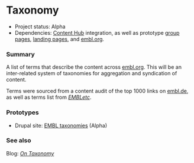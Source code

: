 # Taxonomy

- Project status: Alpha
- Dependencies: [Content Hub](content-hub.md) integration, as well as prototype [group pages](group-pages.md), [landing pages](landing-pages.md), and [embl.org](embl-org.md).

### Summary

A list of terms that describe the content across [embl.org](embl-org.md). This will be an inter-related system of taxonomies for aggregation and syndication of content. 

Terms were sourced from a content audit of the top 1000 links on [embl.de](http://www.embl.de), as well as terms list from [*EMBLetc*](http://news.embl.de). 

### Prototypes

- Drupal site: [EMBL taxonomies](http://dev-embl-taxonomies.pantheonsite.io/) (Alpha)


### See also

Blog: [*On Taxonomy*](https://blogs.embl.org/communications/2018/06/11/on-taxonomy/)
